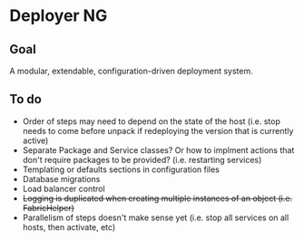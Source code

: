 Deployer NG
==

Goal
--
A modular, extendable, configuration-driven deployment system.

To do
--
- Order of steps may need to depend on the state of the host (i.e. stop needs to come before unpack if redeploying the version that is currently active)
- Separate Package and Service classes? Or how to implment actions that don't require packages to be provided? (i.e. restarting services)
- Templating or defaults sections in configuration files
- Database migrations
- Load balancer control
- ~~Logging is duplicated when creating multiple instances of an object (i.e. FabricHelper)~~
- Parallelism of steps doesn't make sense yet (i.e. stop all services on all hosts, then activate, etc)

